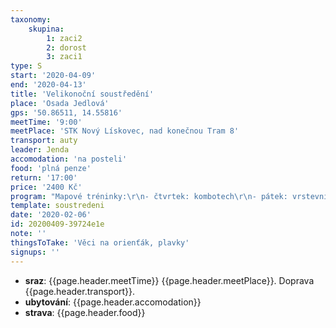 ```yaml
---
taxonomy:
    skupina:
        1: zaci2
        2: dorost
        3: zaci1
type: S
start: '2020-04-09'
end: '2020-04-13'
title: 'Velikonoční soustředění'
place: 'Osada Jedlová'
gps: '50.86511, 14.55816'
meetTime: '9:00'
meetPlace: 'STK Nový Lískovec, nad konečnou Tram 8'
transport: auty
leader: Jenda
accomodation: 'na posteli'
food: 'plná penze'
return: '17:00'
price: '2400 Kč'
program: "Mapové tréninky:\r\n- čtvrtek: kombotech\r\n- pátek: vrstevnicovka, NOB\r\n- sobota: starty nebo semtamy,  sprint??\r\n- neděle: E3 Velikonoce ve skalách\r\n- pondělí: štafety"
template: soustredeni
date: '2020-02-06'
id: 20200409-39724e1e
note: ''
thingsToTake: 'Věci na orienťák, plavky'
signups: ''
---
```

* **sraz**: {{page.header.meetTime}} {{page.header.meetPlace}}. Doprava {{page.header.transport}}.
* **ubytování**: {{page.header.accomodation}}
* **strava**: {{page.header.food}}
